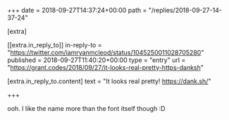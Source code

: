 +++
date = 2018-09-27T14:37:24+00:00
path = "/replies/2018-09-27-14-37-24"

[extra]

[[extra.in_reply_to]]
in-reply-to = "https://twitter.com/iamryanmcleod/status/1045250011028705280"
published = 2018-09-27T11:40:20+00:00
type = "entry"
url = "https://grant.codes/2018/09/27/it-looks-real-pretty-https-danksh"

[extra.in_reply_to.content]
text = "It looks real pretty! https://dank.sh/"

+++

ooh. I like the name more than the font itself though :D